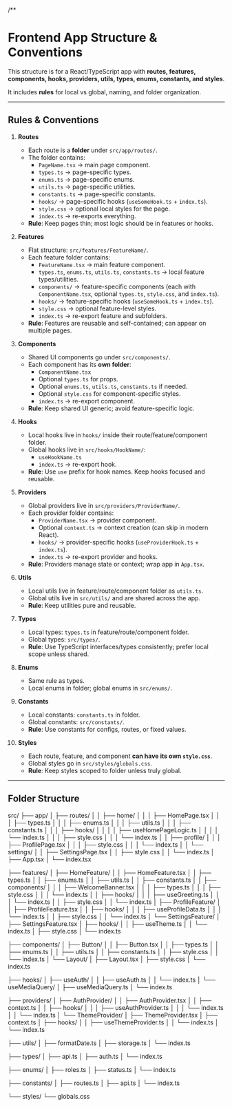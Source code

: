 /\*\*

# Frontend App Structure & Conventions

This structure is for a React/TypeScript app with **routes, features, components, hooks, providers, utils, types, enums, constants, and styles**.

It includes **rules** for local vs global, naming, and folder organization.

---

## Rules & Conventions

1. **Routes**

   - Each route is a **folder** under `src/app/routes/`.
   - The folder contains:
     - `PageName.tsx` → main page component.
     - `types.ts` → page-specific types.
     - `enums.ts` → page-specific enums.
     - `utils.ts` → page-specific utilities.
     - `constants.ts` → page-specific constants.
     - `hooks/` → page-specific hooks (`useSomeHook.ts` + `index.ts`).
     - `style.css` → optional local styles for the page.
     - `index.ts` → re-exports everything.
   - **Rule**: Keep pages thin; most logic should be in features or hooks.

2. **Features**

   - Flat structure: `src/features/FeatureName/`.
   - Each feature folder contains:
     - `FeatureName.tsx` → main feature component.
     - `types.ts`, `enums.ts`, `utils.ts`, `constants.ts` → local feature types/utilities.
     - `components/` → feature-specific components (each with `ComponentName.tsx`, optional `types.ts`, `style.css`, and `index.ts`).
     - `hooks/` → feature-specific hooks (`useSomeHook.ts` + `index.ts`).
     - `style.css` → optional feature-level styles.
     - `index.ts` → re-export feature and subfolders.
   - **Rule**: Features are reusable and self-contained; can appear on multiple pages.

3. **Components**

   - Shared UI components go under `src/components/`.
   - Each component has its **own folder**:
     - `ComponentName.tsx`
     - Optional `types.ts` for props.
     - Optional `enums.ts`, `utils.ts`, `constants.ts` if needed.
     - Optional `style.css` for component-specific styles.
     - `index.ts` → re-export component.
   - **Rule**: Keep shared UI generic; avoid feature-specific logic.

4. **Hooks**

   - Local hooks live in `hooks/` inside their route/feature/component folder.
   - Global hooks live in `src/hooks/HookName/`:
     - `useHookName.ts`
     - `index.ts` → re-export hook.
   - **Rule**: Use `use` prefix for hook names. Keep hooks focused and reusable.

5. **Providers**

   - Global providers live in `src/providers/ProviderName/`.
   - Each provider folder contains:
     - `ProviderName.tsx` → provider component.
     - Optional `context.ts` → context creation (can skip in modern React).
     - `hooks/` → provider-specific hooks (`useProviderHook.ts` + `index.ts`).
     - `index.ts` → re-export provider and hooks.
   - **Rule**: Providers manage state or context; wrap app in `App.tsx`.

6. **Utils**

   - Local utils live in feature/route/component folder as `utils.ts`.
   - Global utils live in `src/utils/` and are shared across the app.
   - **Rule**: Keep utilities pure and reusable.

7. **Types**

   - Local types: `types.ts` in feature/route/component folder.
   - Global types: `src/types/`.
   - **Rule**: Use TypeScript interfaces/types consistently; prefer local scope unless shared.

8. **Enums**

   - Same rule as types.
   - Local enums in folder; global enums in `src/enums/`.

9. **Constants**

   - Local constants: `constants.ts` in folder.
   - Global constants: `src/constants/`.
   - **Rule**: Use constants for configs, routes, or fixed values.

10. **Styles**
    - Each route, feature, and component **can have its own `style.css`**.
    - Global styles go in `src/styles/globals.css`.
    - **Rule**: Keep styles scoped to folder unless truly global.

---

## Folder Structure

src/
├── app/
│ ├── routes/
│ │ ├── home/
│ │ │ ├── HomePage.tsx
│ │ │ ├── types.ts
│ │ │ ├── enums.ts
│ │ │ ├── utils.ts
│ │ │ ├── constants.ts
│ │ │ ├── hooks/
│ │ │ │ ├── useHomePageLogic.ts
│ │ │ │ └── index.ts
│ │ │ ├── style.css
│ │ │ └── index.ts
│ │ ├── profile/
│ │ │ ├── ProfilePage.tsx
│ │ │ ├── style.css
│ │ │ └── index.ts
│ │ └── settings/
│ │ ├── SettingsPage.tsx
│ │ ├── style.css
│ │ └── index.ts
│ ├── App.tsx
│ └── index.tsx

├── features/
│ ├── HomeFeature/
│ │ ├── HomeFeature.tsx
│ │ ├── types.ts
│ │ ├── enums.ts
│ │ ├── utils.ts
│ │ ├── constants.ts
│ │ ├── components/
│ │ │ ├── WelcomeBanner.tsx
│ │ │ ├── types.ts
│ │ │ ├── style.css
│ │ │ └── index.ts
│ │ ├── hooks/
│ │ │ ├── useGreeting.ts
│ │ │ └── index.ts
│ │ ├── style.css
│ │ └── index.ts
│ ├── ProfileFeature/
│ │ ├── ProfileFeature.tsx
│ │ ├── hooks/
│ │ │ ├── useProfileData.ts
│ │ │ └── index.ts
│ │ ├── style.css
│ │ └── index.ts
│ └── SettingsFeature/
│ ├── SettingsFeature.tsx
│ ├── hooks/
│ │ ├── useTheme.ts
│ │ └── index.ts
│ ├── style.css
│ └── index.ts

├── components/
│ ├── Button/
│ │ ├── Button.tsx
│ │ ├── types.ts
│ │ ├── enums.ts
│ │ ├── utils.ts
│ │ ├── constants.ts
│ │ ├── style.css
│ │ └── index.ts
│ └── Layout/
│ ├── Layout.tsx
│ ├── style.css
│ └── index.ts

├── hooks/
│ ├── useAuth/
│ │ ├── useAuth.ts
│ │ └── index.ts
│ └── useMediaQuery/
│ ├── useMediaQuery.ts
│ └── index.ts

├── providers/
│ ├── AuthProvider/
│ │ ├── AuthProvider.tsx
│ │ ├── context.ts
│ │ ├── hooks/
│ │ │ ├── useAuthProvider.ts
│ │ │ └── index.ts
│ │ └── index.ts
│ └── ThemeProvider/
│ ├── ThemeProvider.tsx
│ ├── context.ts
│ ├── hooks/
│ │ ├── useThemeProvider.ts
│ │ └── index.ts
│ └── index.ts

├── utils/
│ ├── formatDate.ts
│ ├── storage.ts
│ └── index.ts

├── types/
│ ├── api.ts
│ ├── auth.ts
│ └── index.ts

├── enums/
│ ├── roles.ts
│ ├── status.ts
│ └── index.ts

├── constants/
│ ├── routes.ts
│ ├── api.ts
│ └── index.ts

└── styles/
└── globals.css
